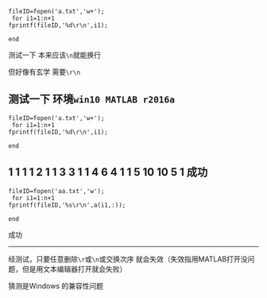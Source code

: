 ```
fileID=fopen('a.txt','w+');
 for i1=1:n+1
fprintf(fileID,'%d\r\n',i1);

end
```

测试一下
本来应该`\n`就能换行

但好像有玄学
需要`\r\n`

测试一下
环境`win10 MATLAB r2016a`
---
```
fileID=fopen('a.txt','w+');
 for i1=1:n+1
fprintf(fileID,'%d\r\n',i1);

end
```
1
1       1
1       2       1
1       3       3       1
1       4       6       4       1
1       5      10      10       5       1
成功
---
```
fileID=fopen('aa.txt','w');
 for i1=1:n+1
fprintf(fileID,'%s\r\n',a(i1,:));

end
```
成功

---
经测试，只要任意删除`\r`或`\n`或交换次序
就会失效（失效指用MATLAB打开没问题，但是用文本编辑器打开就会失败）

猜测是Windows 的兼容性问题
